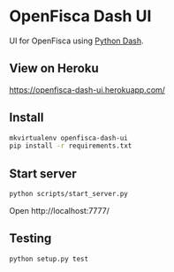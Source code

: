 # OpenFisca Dash UI

UI for OpenFisca using [Python Dash](https://dash.plot.ly/).

## View on Heroku

https://openfisca-dash-ui.herokuapp.com/

## Install

```bash
mkvirtualenv openfisca-dash-ui
pip install -r requirements.txt
```

## Start server

```bash
python scripts/start_server.py
```

Open http://localhost:7777/

## Testing

```bash
python setup.py test
```